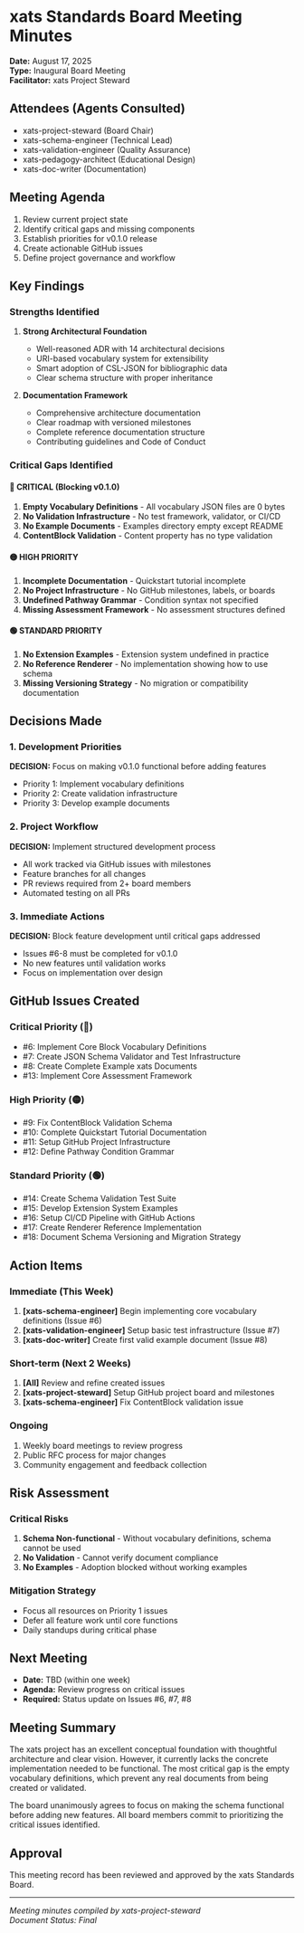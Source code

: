 # xats Standards Board Meeting Minutes
**Date:** August 17, 2025  
**Type:** Inaugural Board Meeting  
**Facilitator:** xats Project Steward

## Attendees (Agents Consulted)
- xats-project-steward (Board Chair)
- xats-schema-engineer (Technical Lead)
- xats-validation-engineer (Quality Assurance)
- xats-pedagogy-architect (Educational Design)
- xats-doc-writer (Documentation)

## Meeting Agenda
1. Review current project state
2. Identify critical gaps and missing components
3. Establish priorities for v0.1.0 release
4. Create actionable GitHub issues
5. Define project governance and workflow

## Key Findings

### Strengths Identified
1. **Strong Architectural Foundation**
   - Well-reasoned ADR with 14 architectural decisions
   - URI-based vocabulary system for extensibility
   - Smart adoption of CSL-JSON for bibliographic data
   - Clear schema structure with proper inheritance

2. **Documentation Framework**
   - Comprehensive architecture documentation
   - Clear roadmap with versioned milestones
   - Complete reference documentation structure
   - Contributing guidelines and Code of Conduct

### Critical Gaps Identified

#### 🔴 CRITICAL (Blocking v0.1.0)
1. **Empty Vocabulary Definitions** - All vocabulary JSON files are 0 bytes
2. **No Validation Infrastructure** - No test framework, validator, or CI/CD
3. **No Example Documents** - Examples directory empty except README
4. **ContentBlock Validation** - Content property has no type validation

#### 🟡 HIGH PRIORITY
1. **Incomplete Documentation** - Quickstart tutorial incomplete
2. **No Project Infrastructure** - No GitHub milestones, labels, or boards
3. **Undefined Pathway Grammar** - Condition syntax not specified
4. **Missing Assessment Framework** - No assessment structures defined

#### 🟢 STANDARD PRIORITY
1. **No Extension Examples** - Extension system undefined in practice
2. **No Reference Renderer** - No implementation showing how to use schema
3. **Missing Versioning Strategy** - No migration or compatibility documentation

## Decisions Made

### 1. Development Priorities
**DECISION:** Focus on making v0.1.0 functional before adding features
- Priority 1: Implement vocabulary definitions
- Priority 2: Create validation infrastructure
- Priority 3: Develop example documents

### 2. Project Workflow
**DECISION:** Implement structured development process
- All work tracked via GitHub issues with milestones
- Feature branches for all changes
- PR reviews required from 2+ board members
- Automated testing on all PRs

### 3. Immediate Actions
**DECISION:** Block feature development until critical gaps addressed
- Issues #6-8 must be completed for v0.1.0
- No new features until validation works
- Focus on implementation over design

## GitHub Issues Created

### Critical Priority (🔴)
- #6: Implement Core Block Vocabulary Definitions
- #7: Create JSON Schema Validator and Test Infrastructure
- #8: Create Complete Example xats Documents
- #13: Implement Core Assessment Framework

### High Priority (🟡)
- #9: Fix ContentBlock Validation Schema
- #10: Complete Quickstart Tutorial Documentation
- #11: Setup GitHub Project Infrastructure
- #12: Define Pathway Condition Grammar

### Standard Priority (🟢)
- #14: Create Schema Validation Test Suite
- #15: Develop Extension System Examples
- #16: Setup CI/CD Pipeline with GitHub Actions
- #17: Create Renderer Reference Implementation
- #18: Document Schema Versioning and Migration Strategy

## Action Items

### Immediate (This Week)
1. **[xats-schema-engineer]** Begin implementing core vocabulary definitions (Issue #6)
2. **[xats-validation-engineer]** Setup basic test infrastructure (Issue #7)
3. **[xats-doc-writer]** Create first valid example document (Issue #8)

### Short-term (Next 2 Weeks)
1. **[All]** Review and refine created issues
2. **[xats-project-steward]** Setup GitHub project board and milestones
3. **[xats-schema-engineer]** Fix ContentBlock validation issue

### Ongoing
1. Weekly board meetings to review progress
2. Public RFC process for major changes
3. Community engagement and feedback collection

## Risk Assessment

### Critical Risks
1. **Schema Non-functional** - Without vocabulary definitions, schema cannot be used
2. **No Validation** - Cannot verify document compliance
3. **No Examples** - Adoption blocked without working examples

### Mitigation Strategy
- Focus all resources on Priority 1 issues
- Defer all feature work until core functions
- Daily standups during critical phase

## Next Meeting
- **Date:** TBD (within one week)
- **Agenda:** Review progress on critical issues
- **Required:** Status update on Issues #6, #7, #8

## Meeting Summary

The xats project has an excellent conceptual foundation with thoughtful architecture and clear vision. However, it currently lacks the concrete implementation needed to be functional. The most critical gap is the empty vocabulary definitions, which prevent any real documents from being created or validated.

The board unanimously agrees to focus on making the schema functional before adding new features. All board members commit to prioritizing the critical issues identified.

## Approval
This meeting record has been reviewed and approved by the xats Standards Board.

---
*Meeting minutes compiled by xats-project-steward*  
*Document Status: Final*
